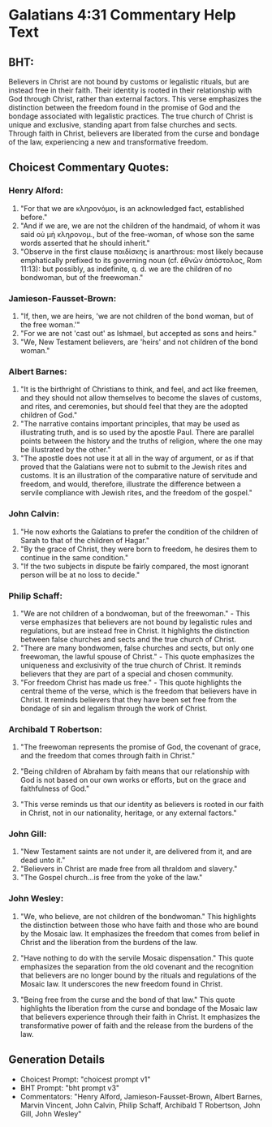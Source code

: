 # Galatians 4:31 Commentary Help Text

## BHT:
Believers in Christ are not bound by customs or legalistic rituals, but are instead free in their faith. Their identity is rooted in their relationship with God through Christ, rather than external factors. This verse emphasizes the distinction between the freedom found in the promise of God and the bondage associated with legalistic practices. The true church of Christ is unique and exclusive, standing apart from false churches and sects. Through faith in Christ, believers are liberated from the curse and bondage of the law, experiencing a new and transformative freedom.

## Choicest Commentary Quotes:
### Henry Alford:
1. "For that we are κληρονόμοι, is an acknowledged fact, established before." 
2. "And if we are, we are not the children of the handmaid, of whom it was said οὐ μὴ κληρονομ., but of the free-woman, of whose son the same words asserted that he should inherit." 
3. "Observe in the first clause παιδίσκης is anarthrous: most likely because emphatically prefixed to its governing noun (cf. ἐθνῶν ἀπόστολος, Rom 11:13): but possibly, as indefinite, q. d. we are the children of no bondwoman, but of the freewoman."

### Jamieson-Fausset-Brown:
1. "If, then, we are heirs, 'we are not children of the bond woman, but of the free woman.'"
2. "For we are not 'cast out' as Ishmael, but accepted as sons and heirs."
3. "We, New Testament believers, are 'heirs' and not children of the bond woman."

### Albert Barnes:
1. "It is the birthright of Christians to think, and feel, and act like freemen, and they should not allow themselves to become the slaves of customs, and rites, and ceremonies, but should feel that they are the adopted children of God."
2. "The narrative contains important principles, that may be used as illustrating truth, and is so used by the apostle Paul. There are parallel points between the history and the truths of religion, where the one may be illustrated by the other."
3. "The apostle does not use it at all in the way of argument, or as if that proved that the Galatians were not to submit to the Jewish rites and customs. It is an illustration of the comparative nature of servitude and freedom, and would, therefore, illustrate the difference between a servile compliance with Jewish rites, and the freedom of the gospel."

### John Calvin:
1. "He now exhorts the Galatians to prefer the condition of the children of Sarah to that of the children of Hagar." 
2. "By the grace of Christ, they were born to freedom, he desires them to continue in the same condition." 
3. "If the two subjects in dispute be fairly compared, the most ignorant person will be at no loss to decide."

### Philip Schaff:
1. "We are not children of a bondwoman, but of the freewoman." - This verse emphasizes that believers are not bound by legalistic rules and regulations, but are instead free in Christ. It highlights the distinction between false churches and sects and the true church of Christ.
2. "There are many bondwomen, false churches and sects, but only one freewoman, the lawful spouse of Christ." - This quote emphasizes the uniqueness and exclusivity of the true church of Christ. It reminds believers that they are part of a special and chosen community.
3. "For freedom Christ has made us free." - This quote highlights the central theme of the verse, which is the freedom that believers have in Christ. It reminds believers that they have been set free from the bondage of sin and legalism through the work of Christ.

### Archibald T Robertson:
1. "The freewoman represents the promise of God, the covenant of grace, and the freedom that comes through faith in Christ." 

2. "Being children of Abraham by faith means that our relationship with God is not based on our own works or efforts, but on the grace and faithfulness of God." 

3. "This verse reminds us that our identity as believers is rooted in our faith in Christ, not in our nationality, heritage, or any external factors."

### John Gill:
1. "New Testament saints are not under it, are delivered from it, and are dead unto it."
2. "Believers in Christ are made free from all thraldom and slavery."
3. "The Gospel church...is free from the yoke of the law."

### John Wesley:
1. "We, who believe, are not children of the bondwoman." This highlights the distinction between those who have faith and those who are bound by the Mosaic law. It emphasizes the freedom that comes from belief in Christ and the liberation from the burdens of the law.

2. "Have nothing to do with the servile Mosaic dispensation." This quote emphasizes the separation from the old covenant and the recognition that believers are no longer bound by the rituals and regulations of the Mosaic law. It underscores the new freedom found in Christ.

3. "Being free from the curse and the bond of that law." This quote highlights the liberation from the curse and bondage of the Mosaic law that believers experience through their faith in Christ. It emphasizes the transformative power of faith and the release from the burdens of the law.


## Generation Details
- Choicest Prompt: "choicest prompt v1"
- BHT Prompt: "bht prompt v3"
- Commentators: "Henry Alford, Jamieson-Fausset-Brown, Albert Barnes, Marvin Vincent, John Calvin, Philip Schaff, Archibald T Robertson, John Gill, John Wesley"

